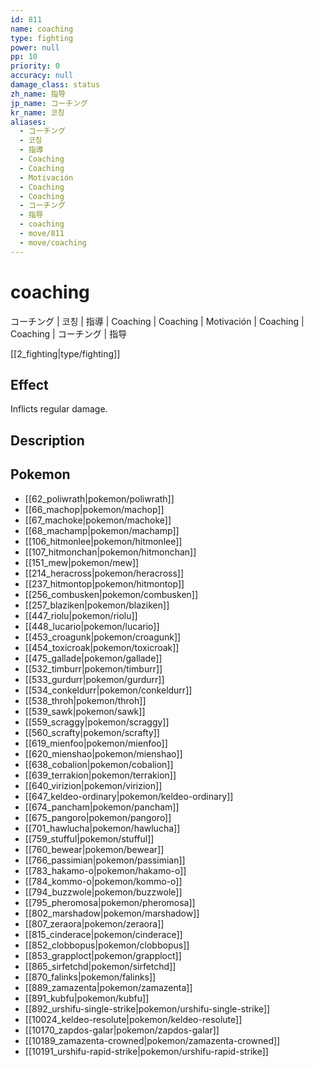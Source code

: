 ```yaml
---
id: 811
name: coaching
type: fighting
power: null
pp: 10
priority: 0
accuracy: null
damage_class: status
zh_name: 指导
jp_name: コーチング
kr_name: 코칭
aliases:
  - コーチング
  - 코칭
  - 指導
  - Coaching
  - Coaching
  - Motivación
  - Coaching
  - Coaching
  - コーチング
  - 指导
  - coaching
  - move/811
  - move/coaching
---
```

# coaching
    
コーチング | 코칭 | 指導 | Coaching | Coaching | Motivación | Coaching | Coaching | コーチング | 指导

[[2_fighting|type/fighting]]

## Effect

Inflicts regular damage.

## Description



## Pokemon

- [[62_poliwrath|pokemon/poliwrath]]
- [[66_machop|pokemon/machop]]
- [[67_machoke|pokemon/machoke]]
- [[68_machamp|pokemon/machamp]]
- [[106_hitmonlee|pokemon/hitmonlee]]
- [[107_hitmonchan|pokemon/hitmonchan]]
- [[151_mew|pokemon/mew]]
- [[214_heracross|pokemon/heracross]]
- [[237_hitmontop|pokemon/hitmontop]]
- [[256_combusken|pokemon/combusken]]
- [[257_blaziken|pokemon/blaziken]]
- [[447_riolu|pokemon/riolu]]
- [[448_lucario|pokemon/lucario]]
- [[453_croagunk|pokemon/croagunk]]
- [[454_toxicroak|pokemon/toxicroak]]
- [[475_gallade|pokemon/gallade]]
- [[532_timburr|pokemon/timburr]]
- [[533_gurdurr|pokemon/gurdurr]]
- [[534_conkeldurr|pokemon/conkeldurr]]
- [[538_throh|pokemon/throh]]
- [[539_sawk|pokemon/sawk]]
- [[559_scraggy|pokemon/scraggy]]
- [[560_scrafty|pokemon/scrafty]]
- [[619_mienfoo|pokemon/mienfoo]]
- [[620_mienshao|pokemon/mienshao]]
- [[638_cobalion|pokemon/cobalion]]
- [[639_terrakion|pokemon/terrakion]]
- [[640_virizion|pokemon/virizion]]
- [[647_keldeo-ordinary|pokemon/keldeo-ordinary]]
- [[674_pancham|pokemon/pancham]]
- [[675_pangoro|pokemon/pangoro]]
- [[701_hawlucha|pokemon/hawlucha]]
- [[759_stufful|pokemon/stufful]]
- [[760_bewear|pokemon/bewear]]
- [[766_passimian|pokemon/passimian]]
- [[783_hakamo-o|pokemon/hakamo-o]]
- [[784_kommo-o|pokemon/kommo-o]]
- [[794_buzzwole|pokemon/buzzwole]]
- [[795_pheromosa|pokemon/pheromosa]]
- [[802_marshadow|pokemon/marshadow]]
- [[807_zeraora|pokemon/zeraora]]
- [[815_cinderace|pokemon/cinderace]]
- [[852_clobbopus|pokemon/clobbopus]]
- [[853_grapploct|pokemon/grapploct]]
- [[865_sirfetchd|pokemon/sirfetchd]]
- [[870_falinks|pokemon/falinks]]
- [[889_zamazenta|pokemon/zamazenta]]
- [[891_kubfu|pokemon/kubfu]]
- [[892_urshifu-single-strike|pokemon/urshifu-single-strike]]
- [[10024_keldeo-resolute|pokemon/keldeo-resolute]]
- [[10170_zapdos-galar|pokemon/zapdos-galar]]
- [[10189_zamazenta-crowned|pokemon/zamazenta-crowned]]
- [[10191_urshifu-rapid-strike|pokemon/urshifu-rapid-strike]]

